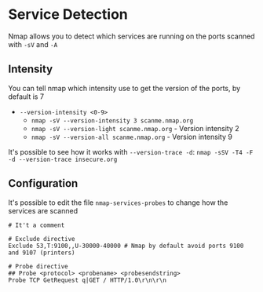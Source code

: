 # Service Detection

Nmap allows you to detect which services are running on the ports scanned with `-sV` and `-A`

## Intensity

You can tell nmap which intensity use to get the version of the ports, by default is 7
- `--version-intensity <0-9>`
  - `nmap -sV --version-intensity 3 scanme.nmap.org`
  - `nmap -sV --version-light scanme.nmap.org` - Version intensity 2
  - `nmap -sV --version-all scanme.nmap.org` - Version intensity 9

It's possible to see how it works with `--version-trace -d`: `nmap -sSV -T4 -F -d --version-trace insecure.org`

## Configuration

It's possible to edit the file `nmap-services-probes` to change how the services are scanned

```text
# It't a comment

# Exclude directive
Exclude 53,T:9100,,U-30000-40000 # Nmap by default avoid ports 9100 and 9107 (printers)

# Probe directive
## Probe <protocol> <probename> <probesendstring>
Probe TCP GetRequest q|GET / HTTP/1.0\r\n\r\n
```
